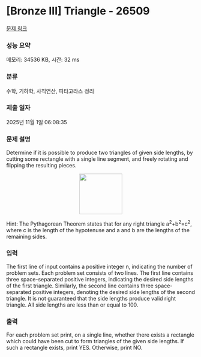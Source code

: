 # [Bronze III] Triangle - 26509 

[문제 링크](https://www.acmicpc.net/problem/26509) 

### 성능 요약

메모리: 34536 KB, 시간: 32 ms

### 분류

수학, 기하학, 사칙연산, 피타고라스 정리

### 제출 일자

2025년 11월 1일 06:08:35

### 문제 설명

<p>Determine if it is possible to produce two triangles of given side lengths, by cutting some rectangle with a single line segment, and freely rotating and flipping the resulting pieces.</p>

<p style="text-align: center;"><img alt="" src="https://upload.acmicpc.net/ed8e2713-87a0-4141-89e8-51ac7c81a7a8/-/preview/" style="width: 114px; height: 108px;"></p>

<p>Hint: The Pythagorean Theorem states that for any right triangle a<sup>2</sup>+b<sup>2</sup>=c<sup>2</sup>, where c is the length of the hypotenuse and a and b are the lengths of the remaining sides.</p>

### 입력 

 <p>The first line of input contains a positive integer n, indicating the number of problem sets. Each problem set consists of two lines. The first line contains three space-separated positive integers, indicating the desired side lengths of the first triangle. Similarly, the second line contains three space-separated positive integers, denoting the desired side lengths of the second triangle. It is not guaranteed that the side lengths produce valid right triangle. All side lengths are less than or equal to 100.</p>

### 출력 

 <p>For each problem set print, on a single line, whether there exists a rectangle which could have been cut to form triangles of the given side lengths. If such a rectangle exists, print YES. Otherwise, print NO.</p>

